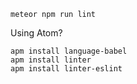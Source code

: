 


```
meteor npm run lint
```

Using Atom?

```
apm install language-babel
apm install linter
apm install linter-eslint
```
